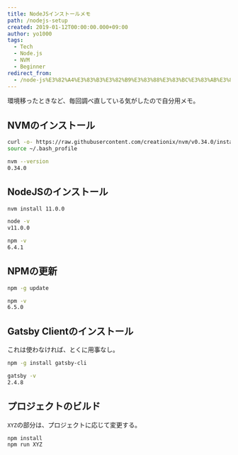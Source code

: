 ```yaml
---
title: NodeJSインストールメモ
path: /nodejs-setup
created: 2019-01-12T00:00:00.000+09:00
author: yo1000
tags:
  - Tech
  - Node.js
  - NVM
  - Beginner
redirect_from:
  - /node-js%E3%82%A4%E3%83%B3%E3%82%B9%E3%83%88%E3%83%BC%E3%83%AB%E3%83%A1%E3%83%A2
---
```


環境移ったときなど、毎回調べ直している気がしたので自分用メモ。

## NVMのインストール

```bash
curl -o- https://raw.githubusercontent.com/creationix/nvm/v0.34.0/install.sh | bash
source ~/.bash_profile

nvm --version
0.34.0
```

## NodeJSのインストール

```bash
nvm install 11.0.0

node -v
v11.0.0

npm -v
6.4.1
```

## NPMの更新

```bash
npm -g update

npm -v
6.5.0
```

## Gatsby Clientのインストール
これは使わなければ、とくに用事なし。

```bash
npm -g install gatsby-cli

gatsby -v
2.4.8
```

## プロジェクトのビルド
`XYZ`の部分は、プロジェクトに応じて変更する。

```bash
npm install
npm run XYZ
```

